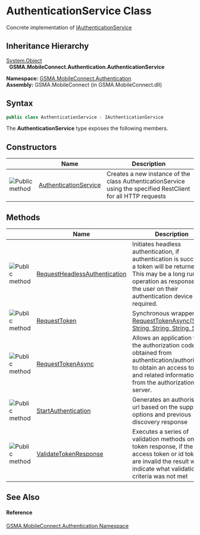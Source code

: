 AuthenticationService Class
===========================
Concrete implementation of [IAuthenticationService][1]


Inheritance Hierarchy
---------------------
[System.Object][2]  
  **GSMA.MobileConnect.Authentication.AuthenticationService**  

**Namespace:** [GSMA.MobileConnect.Authentication][3]  
**Assembly:** GSMA.MobileConnect (in GSMA.MobileConnect.dll)

Syntax
------

```csharp
public class AuthenticationService : IAuthenticationService
```

The **AuthenticationService** type exposes the following members.


Constructors
------------

                 | Name                       | Description                                                                                                    
---------------- | -------------------------- | -------------------------------------------------------------------------------------------------------------- 
![Public method] | [AuthenticationService][4] | Creates a new instance of the class AuthenticationService using the specified RestClient for all HTTP requests 


Methods
-------

                 | Name                               | Description                                                                                                                                                                                             
---------------- | ---------------------------------- | ------------------------------------------------------------------------------------------------------------------------------------------------------------------------------------------------------- 
![Public method] | [RequestHeadlessAuthentication][5] | Initiates headless authentication, if authentication is successful a token will be returned. This may be a long running operation as response from the user on their authentication device is required. 
![Public method] | [RequestToken][6]                  | Synchronous wrapper for [RequestTokenAsync(String, String, String, String, String)][7]                                                                                                                  
![Public method] | [RequestTokenAsync][8]             | Allows an application to use the authorization code obtained from authentication/authorization to obtain an access token and related information from the authorization server.                         
![Public method] | [StartAuthentication][9]           | Generates an authorisation url based on the supplied options and previous discovery response                                                                                                            
![Public method] | [ValidateTokenResponse][10]        | Executes a series of validation methods on the token response, if the access token or id token are invalid the result will indicate what validation criteria was not met                                


See Also
--------

#### Reference
[GSMA.MobileConnect.Authentication Namespace][3]  

[1]: ../IAuthenticationService/README.md
[2]: http://msdn.microsoft.com/en-us/library/e5kfa45b
[3]: ../README.md
[4]: _ctor.md
[5]: RequestHeadlessAuthentication.md
[6]: RequestToken.md
[7]: ../IAuthenticationService/RequestTokenAsync.md
[8]: RequestTokenAsync.md
[9]: StartAuthentication.md
[10]: ValidateTokenResponse.md
[11]: ../../_icons/Help.png
[Public method]: ../../_icons/pubmethod.gif "Public method"